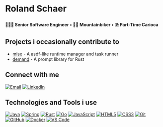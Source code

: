 # Roland Schaer

**👨🏼‍💻 Senior Software Engineer • 🚵‍♂️ Mountainbiker • ⛱️ Part-Time Carioca**

## Projects i occasionally contribute to

- [mise](https://github.com/jdx/mise) - A asdf-like runtime manager and task runner
- [demand](https://github.com/jdx/demand) - A prompt library for Rust

## Connect with me

[![Email](https://img.shields.io/badge/-Email-D14836?style=flat-square&logo=gmail&logoColor=white&link=mailto:roland.schaer@gmail.com)](mailto:roland.schaer@gmail.com)
[![LinkedIn](https://img.shields.io/badge/-LinkedIn-0077B5?style=flat-square&logo=linkedin&logoColor=white)](https://www.linkedin.com/in/rolandschaer)

## Technologies and Tools i use

[![Java](https://img.shields.io/badge/-Java-007396?style=flat-square&logo=openjdk)](https://openjdk.org/)
[![Spring](https://img.shields.io/badge/-Spring-6DB33F?style=flat-square&logo=spring&logoColor=white)](https://spring.io/)
[![Rust](https://img.shields.io/badge/-Rust-000000?style=flat-square&logo=rust&logoColor=white)](https://www.rust-lang.org/)
[![Go](https://img.shields.io/badge/-Go-00ADD8?style=flat-square&logo=go&logoColor=white)](https://go.dev/)
[![JavaScript](https://img.shields.io/badge/-JavaScript-F7DF1E?style=flat-square&logo=javascript&logoColor=black)](https://developer.mozilla.org/en-US/docs/Web/JavaScript)
[![HTML5](https://img.shields.io/badge/-HTML5-E34F26?style=flat-square&logo=html5&logoColor=white)](https://developer.mozilla.org/en-US/docs/Web/HTML)
[![CSS3](https://img.shields.io/badge/-CSS3-1572B6?style=flat-square&logo=css3&logoColor=white)](https://developer.mozilla.org/en-US/docs/Web/CSS)
[![Git](https://img.shields.io/badge/-Git-F05032?style=flat-square&logo=git&logoColor=white)](https://git-scm.com/)
[![GitHub](https://img.shields.io/badge/-GitHub-181717?style=flat-square&logo=github&logoColor=white)](https://github.com)
[![Docker](https://img.shields.io/badge/-Docker-2496ED?style=flat-square&logo=docker&logoColor=white)](https://www.docker.com/)
[![VS Code](https://img.shields.io/badge/-VS%20Code-007ACC?style=flat-square&logo=visual-studio-code&logoColor=white)](https://code.visualstudio.com/)
